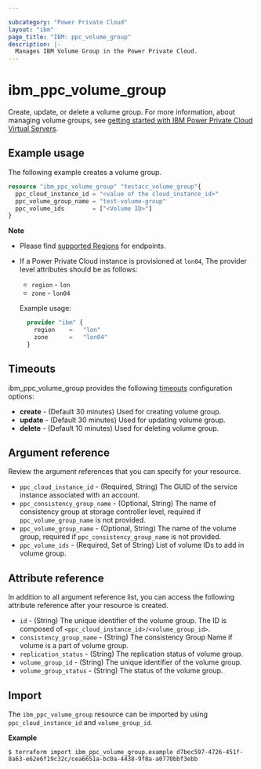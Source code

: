 ```yaml
---

subcategory: "Power Private Cloud"
layout: "ibm"
page_title: "IBM: ppc_volume_group"
description: |-
  Manages IBM Volume Group in the Power Private Cloud.
---
```


# ibm_ppc_volume_group
Create, update, or delete a volume group. For more information, about managing volume groups, see [getting started with IBM Power Private Cloud Virtual Servers](https://cloud.ibm.com/docs/power-iaas?topic=power-iaas-getting-started).
## Example usage
The following example creates a volume group.

```terraform
resource "ibm_ppc_volume_group" "testacc_volume_group"{
  ppc_cloud_instance_id = "<value of the cloud_instance_id>"
  ppc_volume_group_name = "test-volume-group"
  ppc_volume_ids        = ["<Volume ID>"]
}
```

**Note**
* Please find [supported Regions](https://cloud.ibm.com/apidocs/power-cloud#endpoint) for endpoints.
* If a Power Private Cloud instance is provisioned at `lon04`, The provider level attributes should be as follows:
  * `region` - `lon`
  * `zone` - `lon04`

  Example usage:
  
  ```terraform
    provider "ibm" {
      region    =   "lon"
      zone      =   "lon04"
    }
  ```
  
## Timeouts

ibm_ppc_volume_group provides the following [timeouts](https://www.terraform.io/docs/language/resources/syntax.html) configuration options:

- **create** - (Default 30 minutes) Used for creating volume group.
- **update** - (Default 30 minutes) Used for updating volume group.
- **delete** - (Default 10 minutes) Used for deleting volume group.

## Argument reference 
Review the argument references that you can specify for your resource. 

- `ppc_cloud_instance_id` - (Required, String) The GUID of the service instance associated with an account.
- `ppc_consistency_group_name` - (Optional, String) The name of consistency group at storage controller level, required if `ppc_volume_group_name` is not provided.
- `ppc_volume_group_name` - (Optional, String) The name of the volume group, required if `ppc_consistency_group_name` is not provided.
- `ppc_volume_ids` - (Required, Set of String) List of volume IDs to add in volume group.

## Attribute reference
In addition to all argument reference list, you can access the following attribute reference after your resource is created.

- `id` - (String) The unique identifier of the volume group. The ID is composed of `<ppc_cloud_instance_id>/<volume_group_id>`.
- `consistency_group_name` - (String) The consistency Group Name if volume is a part of volume group.
- `replication_status` - (String) The replication status of volume group.
- `volume_group_id` - (String) The unique identifier of the volume group.
- `volume_group_status` - (String) The status of the volume group.

## Import

The `ibm_ppc_volume_group` resource can be imported by using `ppc_cloud_instance_id` and `volume_group_id`.

**Example**

```
$ terraform import ibm_ppc_volume_group.example d7bec597-4726-451f-8a63-e62e6f19c32c/cea6651a-bc0a-4438-9f8a-a0770bbf3ebb
```